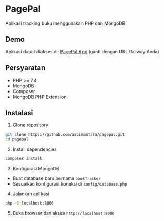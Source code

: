 # PagePal

Aplikasi tracking buku menggunakan PHP dan MongoDB

## Demo
Aplikasi dapat diakses di: [PagePal App](https://pagepal-production.up.railway.app) 
(ganti dengan URL Railway Anda)

## Persyaratan

- PHP >= 7.4
- MongoDB
- Composer
- MongoDB PHP Extension

## Instalasi

1. Clone repository
```bash
git clone https://github.com/asbimantara/pagepal.git
cd pagepal
```

2. Install dependencies
```bash
composer install
```

3. Konfigurasi MongoDB
- Buat database baru bernama `bookTracker`
- Sesuaikan konfigurasi koneksi di `config/database.php`

4. Jalankan aplikasi
```bash
php -S localhost:8000
```

5. Buka browser dan akses `http://localhost:8000`